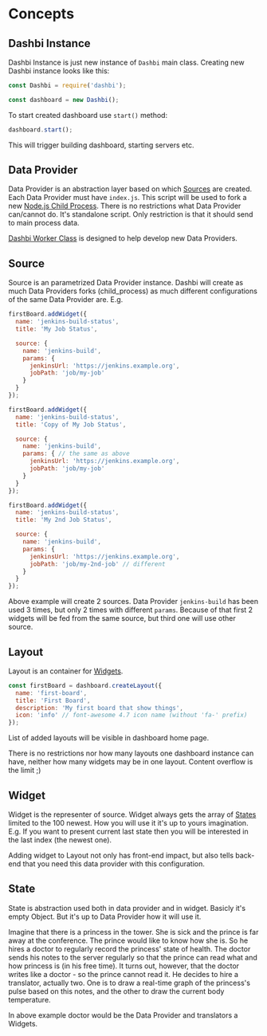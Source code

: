 # Concepts


## Dashbi Instance

Dashbi Instance is just new instance of `Dashbi` main class.
Creating new Dashbi instance looks like this:

```js
const Dashbi = require('dashbi');

const dashboard = new Dashbi();
```

To start created dashboard use `start()` method:

```js
dashboard.start();
```

This will trigger building dashboard, starting servers etc.

## Data Provider

Data Provider is an abstraction layer based on which [Sources](#source) are created.
Each Data Provider must have `index.js`. This script will be used to fork a new
[Node.js Child Process](https://nodejs.org/api/child_process.html#child_process_child_process).
There is no restrictions what Data Provider can/cannot do. It's standalone script.
Only restriction is that it should send to main process data.

[Dashbi Worker Class](https://github.com/marverix/dashbi-worker) is designed to help develop new Data Providers.

## Source

Source is an parametrized Data Provider instance. Dashbi will create as much Data Providers forks (child_process) as
much different configurations of the same Data Provider are. E.g.

```js
firstBoard.addWidget({
  name: 'jenkins-build-status',
  title: 'My Job Status',

  source: {
    name: 'jenkins-build',
    params: {
      jenkinsUrl: 'https://jenkins.example.org',
      jobPath: 'job/my-job'
    }
  }
});

firstBoard.addWidget({
  name: 'jenkins-build-status',
  title: 'Copy of My Job Status',

  source: {
    name: 'jenkins-build',
    params: { // the same as above
      jenkinsUrl: 'https://jenkins.example.org',
      jobPath: 'job/my-job'
    }
  }
});

firstBoard.addWidget({
  name: 'jenkins-build-status',
  title: 'My 2nd Job Status',

  source: {
    name: 'jenkins-build',
    params: {
      jenkinsUrl: 'https://jenkins.example.org',
      jobPath: 'job/my-2nd-job' // different
    }
  }
});
```

Above example will create 2 sources. Data Provider `jenkins-build` has been used 3 times, but only 2 times with different
`params`. Because of that first 2 widgets will be fed from the same source, but third one will use other source.

## Layout

Layout is an container for [Widgets](#widget).

```js
const firstBoard = dashboard.createLayout({
  name: 'first-board',
  title: 'First Board',
  description: 'My first board that show things',
  icon: 'info' // font-awesome 4.7 icon name (without 'fa-' prefix)
});
```

List of added layouts will be visible in dashboard home page.

There is no restrictions nor how many layouts one dashboard instance can have, neither how many widgets may be in one
layout. Content overflow is the limit ;)

## Widget

Widget is the representer of source. Widget always gets the array of [States](#state) limited to the 100 newest.
How you will use it it's up to yours imagination. E.g. If you want to present current last state then you will be interested
in the last index (the newest one). 

Adding widget to Layout not only has front-end impact, but also tells back-end that you need this data provider with
this configuration.

## State

State is abstraction used both in data provider and in widget. Basicly it's empty Object. But it's up to Data Provider
how it will use it. 

Imagine that there is a princess in the tower. She is sick and the prince is far away at the conference.
The prince would like to know how she is. So he hires a doctor to regularly record the princess' state of health.
The doctor sends his notes to the server regularly so that the prince can read what and how princess is (in his free time).
It turns out, however, that the doctor writes like a doctor - so the prince cannot read it. He decides to hire a translator, actually two.
One is to draw a real-time graph of the princess's pulse based on this notes, and the other to draw the current body temperature.

In above example doctor would be the Data Provider and translators a Widgets.

